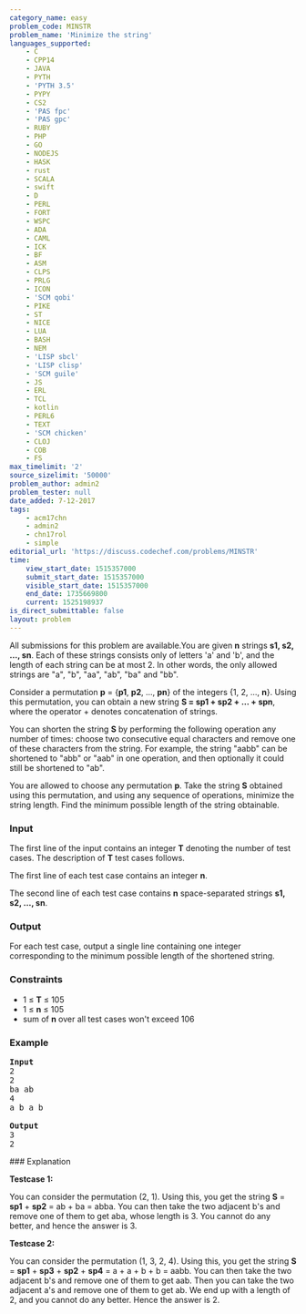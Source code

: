```yaml
---
category_name: easy
problem_code: MINSTR
problem_name: 'Minimize the string'
languages_supported:
    - C
    - CPP14
    - JAVA
    - PYTH
    - 'PYTH 3.5'
    - PYPY
    - CS2
    - 'PAS fpc'
    - 'PAS gpc'
    - RUBY
    - PHP
    - GO
    - NODEJS
    - HASK
    - rust
    - SCALA
    - swift
    - D
    - PERL
    - FORT
    - WSPC
    - ADA
    - CAML
    - ICK
    - BF
    - ASM
    - CLPS
    - PRLG
    - ICON
    - 'SCM qobi'
    - PIKE
    - ST
    - NICE
    - LUA
    - BASH
    - NEM
    - 'LISP sbcl'
    - 'LISP clisp'
    - 'SCM guile'
    - JS
    - ERL
    - TCL
    - kotlin
    - PERL6
    - TEXT
    - 'SCM chicken'
    - CLOJ
    - COB
    - FS
max_timelimit: '2'
source_sizelimit: '50000'
problem_author: admin2
problem_tester: null
date_added: 7-12-2017
tags:
    - acm17chn
    - admin2
    - chn17rol
    - simple
editorial_url: 'https://discuss.codechef.com/problems/MINSTR'
time:
    view_start_date: 1515357000
    submit_start_date: 1515357000
    visible_start_date: 1515357000
    end_date: 1735669800
    current: 1525198937
is_direct_submittable: false
layout: problem
---
```

All submissions for this problem are available.You are given **n** strings **s1, s2, ..., sn**. Each of these strings consists only of letters 'a' and 'b', and the length of each string can be at most 2. In other words, the only allowed strings are "a", "b", "aa", "ab", "ba" and "bb".

Consider a permutation **p** = {**p1**, **p2**, ..., **pn**} of the integers {1, 2, ..., **n**}. Using this permutation, you can obtain a new string **S = sp1 + sp2 + ... + spn**, where the operator + denotes concatenation of strings.

You can shorten the string **S** by performing the following operation any number of times: choose two consecutive equal characters and remove one of these characters from the string. For example, the string "aabb" can be shortened to "abb" or "aab" in one operation, and then optionally it could still be shortened to "ab".

You are allowed to choose any permutation **p**. Take the string **S** obtained using this permutation, and using any sequence of operations, minimize the string length. Find the minimum possible length of the string obtainable.

### Input

The first line of the input contains an integer **T** denoting the number of test cases. The description of **T** test cases follows.

The first line of each test case contains an integer **n**.

The second line of each test case contains **n** space-separated strings **s1, s2, ..., sn**.

### Output

For each test case, output a single line containing one integer corresponding to the minimum possible length of the shortened string.

### Constraints

- 1 ≤ **T** ≤ 105
- 1 ≤ **n** ≤ 105
- sum of **n** over all test cases won't exceed 106

### Example

<pre>
<b>Input</b>
2
2
ba ab
4
a b a b

<b>Output</b>
3
2
</pre>### Explanation

**Testcase 1:**

You can consider the permutation (2, 1). Using this, you get the string **S** = **sp1** + **sp2** = ab + ba = abba. You can then take the two adjacent b's and remove one of them to get aba, whose length is 3. You cannot do any better, and hence the answer is 3.

**Testcase 2:**

You can consider the permutation (1, 3, 2, 4). Using this, you get the string **S** = **sp1** + **sp3** + **sp2** + **sp4** = a + a + b + b = aabb. You can then take the two adjacent b's and remove one of them to get aab. Then you can take the two adjacent a's and remove one of them to get ab. We end up with a length of 2, and you cannot do any better. Hence the answer is 2.
